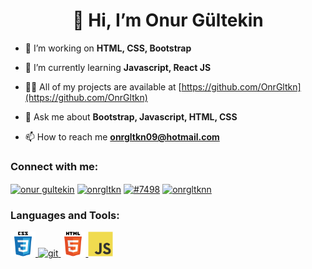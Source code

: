  <h1 align="center"> 👋 Hi, I’m Onur Gültekin </h1>
 
- 🔭 I’m working on <strong> HTML, CSS, Bootstrap </strong>
 
- 🌱 I’m currently learning <strong> Javascript, React JS </strong>

- 👨‍💻 All of my projects are available at [https://github.com/OnrGltkn](https://github.com/OnrGltkn)

- 💬 Ask me about **Bootstrap, Javascript, HTML, CSS**

- 📫 How to reach me **onrgltkn09@hotmail.com**

<h3 align="left">Connect with me:</h3>
<p align="left">
<a href="https://www.linkedin.com/in/onurgultekin09/ target="blank"><img align="center" src="https://raw.githubusercontent.com/rahuldkjain/github-profile-readme-generator/master/src/images/icons/Social/linked-in-alt.svg" alt="onur gultekin" height="30" width="40" /></a>
<a href="https://www.hackerrank.com/onrgltkn09 target="blank"><img align="center" src="https://raw.githubusercontent.com/rahuldkjain/github-profile-readme-generator/master/src/images/icons/Social/hackerrank.svg" alt="onrgltkn" height="30" width="40" /></a>
<a href="https://discord.gg/#7498" target="blank"><img align="center" src="https://raw.githubusercontent.com/rahuldkjain/github-profile-readme-generator/master/src/images/icons/Social/discord.svg" alt="#7498" height="30" width="40" /></a>
<a href="https://www.instagram.com/onrgltknn/ target="blank"><img align="center" src="https://global-uploads.webflow.com/6097e0eca1e87557da031fef/609859a191abe5d64b17fed3_Patika%20logo-p-500.png" alt="onrgltknn" height="30" width="40" style="max-width: 100%;"></a>
</p>

<h3 align="left">Languages and Tools:</h3>
<p align="left"> <a href="https://www.w3schools.com/css/" target="_blank" rel="noreferrer"> <img src="https://raw.githubusercontent.com/devicons/devicon/master/icons/css3/css3-original-wordmark.svg" alt="css3" width="40" height="40"/> </a> <a href="https://git-scm.com/" target="_blank" rel="noreferrer"> <img src="https://www.vectorlogo.zone/logos/git-scm/git-scm-icon.svg" alt="git" width="40" height="40"/> </a> <a href="https://www.w3.org/html/" target="_blank" rel="noreferrer"> <img src="https://raw.githubusercontent.com/devicons/devicon/master/icons/html5/html5-original-wordmark.svg" alt="html5" width="40" height="40"/> </a> <a href="https://developer.mozilla.org/en-US/docs/Web/JavaScript" target="_blank" rel="noreferrer"> <img src="https://raw.githubusercontent.com/devicons/devicon/master/icons/javascript/javascript-original.svg" alt="javascript" width="40" height="40"/> </a> 

<!---
OnrGltkn/OnrGltkn is a ✨ special ✨ repository because its `README.md` (this file) appears on your GitHub profile.
You can click the Preview link to take a look at your changes.
--->

